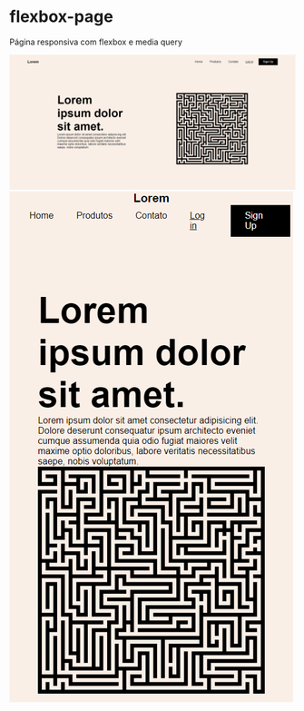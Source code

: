 # flexbox-page
 Página responsiva com flexbox e media query

<img src="images/desktop.png">

<img src="images/mobile.png">
